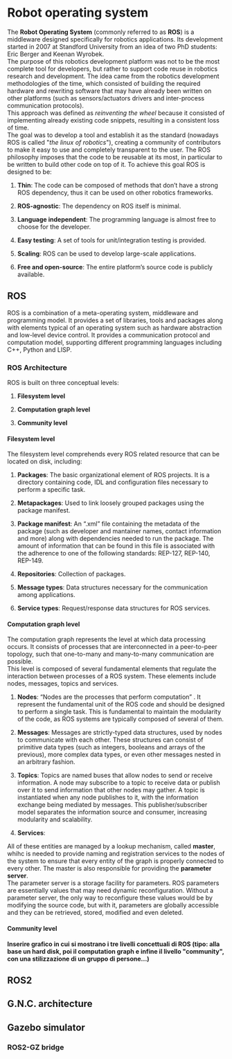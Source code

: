 # Robot operating system

The **Robot Operating System** (commonly referred to as **ROS**) is a
middleware designed specifically for robotics applications. Its
development started in 2007 at Standford University from an idea of two
PhD students: Eric Berger and Keenan Wyrobek.  
The purpose of this robotics development platform was not to be the most
complete tool for developers, but rather to support code reuse in
robotics research and development. The idea came from the robotics
development methodologies of the time, which consisted of building the
required hardware and rewriting software that may have already been
written on other platforms (such as sensors/actuators drivers and
inter-process communication protocols).  
This approach was defined as *reinventing the wheel* because it
consisted of implementing already existing code snippets, resulting in a
consistent loss of time.  
The goal was to develop a tool and establish it as the standard
(nowadays ROS is called "*the linux of robotics*"), creating a community
of contributors to make it easy to use and completely transparent to the
user. The ROS philosophy imposes that the code to be reusable at its
most, in particular to be written to build other code on top of it. To
achieve this goal ROS is designed to be:

1.  **Thin**: The code can be composed of methods that don’t have a
    strong ROS dependency, thus it can be used on other robotics
    frameworks.

2.  **ROS-agnostic**: The dependency on ROS itself is minimal.

3.  **Language independent**: The programming language is almost free to
    choose for the developer.

4.  **Easy testing**: A set of tools for unit/integration testing is
    provided.

5.  **Scaling**: ROS can be used to develop large-scale applications.

6.  **Free and open-source**: The entire platform’s source code is
    publicly available.

## ROS

ROS is a combination of a meta-operating system, middleware and
programming model. It provides a set of libraries, tools and packages
along with elements typical of an operating system such as hardware
abstraction and low-level device control. It provides a communication
protocol and computation model, supporting different programming
languages including C++, Python and LISP.

### ROS Architecture

ROS is built on three conceptual levels:

1.  **Filesystem level**

2.  **Computation graph level**

3.  **Community level**

#### Filesystem level

The filesystem level comprehends every ROS related resource that can be
located on disk, including:

1.  **Packages**: The basic organizational element of ROS projects. It
    is a directory containing code, IDL and configuration files
    necessary to perform a specific task.

2.  **Metapackages**: Used to link loosely grouped packages using the
    package manifest.

3.  **Package manifest**: An “.xml” file containing the metadata of the
    package (such as developer and mantainer names, contact information
    and more) along with dependencies needed to run the package. The
    amount of information that can be found in this file is associated
    with the adherence to one of the following standards: REP-127,
    REP-140, REP-149.

4.  **Repositories**: Collection of packages.

5.  **Message types**: Data structures necessary for the communication
    among applications.

6.  **Service types**: Request/response data structures for ROS
    services.

#### Computation graph level

The computation graph represents the level at which data processing
occurs. It consists of processes that are interconnected in a
peer-to-peer topology, such that one-to-many and many-to-many
communication are possible.  
This level is composed of several fundamental elements that regulate the
interaction between processes of a ROS system. These elements include
nodes, messages, topics and services.

1.  **Nodes**: “Nodes are the processes that perform computation” . It
    represent the fundamental unit of the ROS code and should be
    designed to perform a single task. This is fundamental to maintain
    the modularity of the code, as ROS systems are typically composed of
    several of them.

2.  **Messages**: Messages are strictly-typed data structures, used by
    nodes to communicate with each other. These structures can consist
    of primitive data types (such as integers, booleans and arrays of
    the previous), more complex data types, or even other messages
    nested in an arbitrary fashion.

3.  **Topics**: Topics are named buses that allow nodes to send or
    receive information. A node may subscribe to a topic to receive data
    or publish over it to send information that other nodes may gather.
    A topic is instantiated when any node publishes to it, with the
    information exchange being mediated by messages. This
    publisher/subscriber model separates the information source and
    consumer, increasing modularity and scalability.

4.  **Services**:

All of these entities are managed by a lookup mechanism, called
**master**, whihc is needed to provide naming and registration services
to the nodes of the system to ensure that every entity of the graph is
properly connected to every other. The master is also responsible for
providing the **parameter server**.  
The parameter server is a storage facility for parameters. ROS
parameters are essentially values that may need dynamic reconfiguration.
Without a parameter server, the only way to reconfigure these values
would be by modifying the source code, but with it, parameters are
globally accessible and they can be retrieved, stored, modified and even
deleted.

#### Community level

**Inserire grafico in cui si mostrano i tre livelli concettuali di ROS
(tipo: alla base un hard disk, poi il computation graph e infine il
livello "community", con una stilizzazione di un gruppo di persone...)**

## ROS2

## G.N.C. architecture

## Gazebo simulator

### ROS2-GZ bridge
